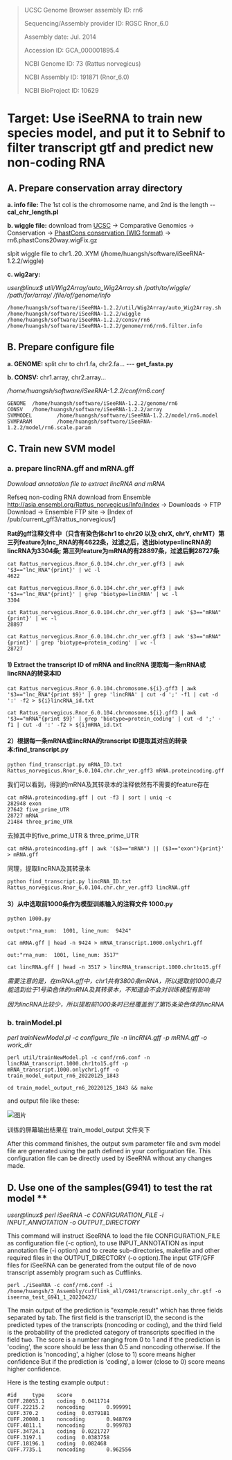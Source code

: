>UCSC Genome Browser assembly ID: rn6
>
>Sequencing/Assembly provider ID: RGSC Rnor_6.0
>
>Assembly date: Jul. 2014
>
>Accession ID: GCA_000001895.4
>
>NCBI Genome ID: 73 (Rattus norvegicus)
>
>NCBI Assembly ID: 191871 (Rnor_6.0)
>
>NCBI BioProject ID: 10629

# Target: Use iSeeRNA to train new species model, and put it to Sebnif to filter transcript gtf and predict new non-coding RNA
## A. Prepare conservation array directory
**a. info file:** The 1st col is the chromosome name, and 2nd is the length -- **cal_chr_length.pl**

**b. wiggle file:** download from [UCSC](https://genome-asia.ucsc.edu/cgi-bin/hgTracks?db=rn6&lastVirtModeType=default&lastVirtModeExtraState=&virtModeType=default&virtMode=0&nonVirtPosition=&position=chr1%3A80607368%2D80638076&hgsid=758048143_f7VNKMTH3nKj2AgUIFwzgHbfYayO) -> Comparative Genomics -> Conservation -> [PhastCons conservation (WIG format)](http://hgdownload.soe.ucsc.edu/goldenPath/rn6/phastCons20way/) -> rn6.phastCons20way.wigFix.gz

slpit wiggle file to chr1..20..XYM (/home/huangsh/software/iSeeRNA-1.2.2/wiggle)

**c. wig2ary:**

*user@linux$ util/Wig2Array/auto_Wig2Array.sh  /path/to/wiggle/ /path/for/array/ /file/of/genome/info*

    /home/huangsh/software/iSeeRNA-1.2.2/util/Wig2Array/auto_Wig2Array.sh /home/huangsh/software/iSeeRNA-1.2.2/wiggle /home/huangsh/software/iSeeRNA-1.2.2/consv/rn6 /home/huangsh/software/iSeeRNA-1.2.2/genome/rn6/rn6.filter.info

## B. Prepare configure file
**a. GENOME:** split chr to chr1.fa, chr2.fa...   --- **get_fasta.py**

**b. CONSV:** chr1.array, chr2.array...

*/home/huangsh/software/iSeeRNA-1.2.2/conf/rn6.conf*

    GENOME  /home/huangsh/software/iSeeRNA-1.2.2/genome/rn6
    CONSV   /home/huangsh/software/iSeeRNA-1.2.2/array
    SVMMODEL        /home/huangsh/software/iSeeRNA-1.2.2/model/rn6.model
    SVMPARAM        /home/huangsh/software/iSeeRNA-1.2.2/model/rn6.scale.param
## C. Train new SVM model

### a. prepare lincRNA.gff and mRNA.gff

*Download annotation file to extract lincRNA and mRNA*

Refseq non-coding RNA download from Ensemble http://asia.ensembl.org/Rattus_norvegicus/Info/Index -> Downloads -> FTP Download -> Ensemble FTP site -> [Index of /pub/current_gff3/rattus_norvegicus/]

**Rat的gff注释文件中（只含有染色体chr1 to chr20 以及 chrX, chrY, chrMT）第三列feature为lnc_RNA的有4622条，过滤之后，选出biotype=lincRNA的lincRNA为3304条; 第三列feature为mRNA的有28897条，过滤后剩28727条**

    cat Rattus_norvegicus.Rnor_6.0.104.chr.chr_ver.gff3 | awk '$3=="lnc_RNA"{print}' | wc -l
    4622
    
    cat Rattus_norvegicus.Rnor_6.0.104.chr.chr_ver.gff3 | awk '$3=="lnc_RNA"{print}' | grep 'biotype=lincRNA' | wc -l
    3304
    
    cat Rattus_norvegicus.Rnor_6.0.104.chr.chr_ver.gff3 | awk '$3=="mRNA"{print}' | wc -l
    28897
    
    cat Rattus_norvegicus.Rnor_6.0.104.chr.chr_ver.gff3 | awk '$3=="mRNA"{print}' | grep 'biotype=protein_coding' | wc -l
    28727

#### 1) Extract the transcript ID of mRNA and lincRNA 提取每一条mRNA或lincRNA的转录本ID

    cat Rattus_norvegicus.Rnor_6.0.104.chromosome.${i}.gff3 | awk '$3=="lnc_RNA"{print $9}' | grep 'lincRNA' | cut -d ';' -f1 | cut -d ':' -f2 > ${i}lincRNA_id.txt 
    
    cat Rattus_norvegicus.Rnor_6.0.104.chromosome.${i}.gff3 | awk '$3=="mRNA"{print $9}' | grep 'biotype=protein_coding' | cut -d ';' -f1 | cut -d ':' -f2 > ${i}mRNA_id.txt
    
#### 2）根据每一条mRNA或lincRNA的transcript ID提取其对应的转录本:find_transcript.py

    python find_transcript.py mRNA_ID.txt Rattus_norvegicus.Rnor_6.0.104.chr.chr_ver.gff3 mRNA.proteincoding.gff
    
我们可以看到，得到的mRNA及其转录本的注释依然有不需要的feature存在

    cat mRNA.proteincoding.gff | cut -f3 | sort | uniq -c
    282948 exon
    27642 five_prime_UTR
    28727 mRNA
    21484 three_prime_UTR
    
去掉其中的five_prime_UTR & three_prime_UTR

    cat mRNA.proteincoding.gff | awk '($3=="mRNA") || ($3=="exon"){print}' > mRNA.gff
    
同理，提取lincRNA及其转录本

    python find_transcript.py lincRNA_ID.txt Rattus_norvegicus.Rnor_6.0.104.chr.chr_ver.gff3 lincRNA.gff
    

#### 3）从中选取前1000条作为模型训练输入的注释文件 1000.py

    python 1000.py
    
    output:"rna_num:  1001, line_num:  9424"
    
    cat mRNA.gff | head -n 9424 > mRNA_transcript.1000.onlychr1.gff
    
    out:"rna_num:  1001, line_num: 3517"
    
    cat lincRNA.gff | head -n 3517 > lincRNA_transcript.1000.chr1to15.gff

*需要注意的是，在mRNA.gff中，chr1共有3800条mRNA，所以提取前1000条只能选到位于1号染色体的mRNA及其转录本，不知道会不会对训练模型有影响*

*因为lincRNA比较少，所以提取前1000条时已经覆盖到了第15条染色体的lincRNA*
    
### b. trainModel.pl

*perl trainNewModel.pl -c configure_file -n lincRNA.gff -p mRNA.gff -o work_dir*

    perl util/trainNewModel.pl -c conf/rn6.conf -n lincRNA_transcript.1000.chr1to15.gff -p mRNA_transcript.1000.onlychr1.gff -o train_model_output_rn6_20220125_1843
    
    cd train_model_output_rn6_20220125_1843 && make
    
and output file like these:

![图片](https://user-images.githubusercontent.com/76728625/150964513-4cebd04f-7ba6-45b9-8aba-e1bb0305293a.png)

训练的屏幕输出结果在 train_model_output 文件夹下

After this command finishes, the output svm parameter file and svm model file are generated using the path
defined in your configuration file. This configuration file can be directly used by iSeeRNA without any
changes made.

## D. Use one of the samples(G941) to test the rat model **

*user@linux$ perl iSeeRNA -c CONFIGURATION_FILE -i INPUT_ANNOTATION -o OUTPUT_DIRECTORY*

This command will instruct iSeeRNA to load the file CONFIGURATION_FILE as
configuration file (-c option), to use INPUT_ANNOTATION as input annotation
file (-i option) and to create sub-directories, makefile and other required
files in the OUTPUT_DIRECTORY (-o option).The input GTF/GFF files for iSeeRNA 
can be generated from the output file of
de novo transcript assembly program such as Cufflinks.

    perl ./iSeeRNA -c conf/rn6.conf -i /home/huangsh/3_Assembly/cufflink_all/G941/transcript.only_chr.gtf -o iseerna_test_G941_1_20220423/
    
The main output of the prediction is "example.result" which has three
fields separated by tab. The first field is the transcript ID, the second
is the predicted types of the transcripts (noncoding or coding), and the third
field is the probability of the predicted category of transcripts specified
in the field two. The score is a number ranging from 0 to 1 and if the
prediction is 'coding', the score should be less than 0.5 and noncoding otherwise.
If the prediction is 'noncoding', a higher (close to 1) score means higher confidence
But if the prediction is 'coding', a lower (close to 0) score means higher confidence.

Here is the testing example output :

    #id     type    score
    CUFF.28053.1    coding  0.0411714
    CUFF.22215.2    noncoding       0.999991
    CUFF.370.2      coding  0.0379181
    CUFF.20080.1    noncoding       0.948769
    CUFF.4811.1     noncoding       0.999783
    CUFF.34724.1    coding  0.0221727
    CUFF.3197.1     coding  0.0383758
    CUFF.18196.1    coding  0.082468
    CUFF.7735.1     noncoding       0.962556
